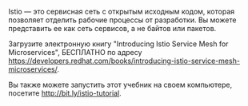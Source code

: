 Istio — это сервисная сеть с открытым исходным кодом, которая позволяет отделить рабочие процессы от разработки. 
Вы можете представить ее как сеть сервисов, а не байтов или пакетов.

Загрузите электронную книгу "Introducing Istio Service Mesh for Microservices", 
БЕСПЛАТНО по адресу  <https://developers.redhat.com/books/introducing-istio-service-mesh-microservices/>.

Вы также можете запустить этот учебник на своем компьютере, посетите http://bit.ly/istio-tutorial.

